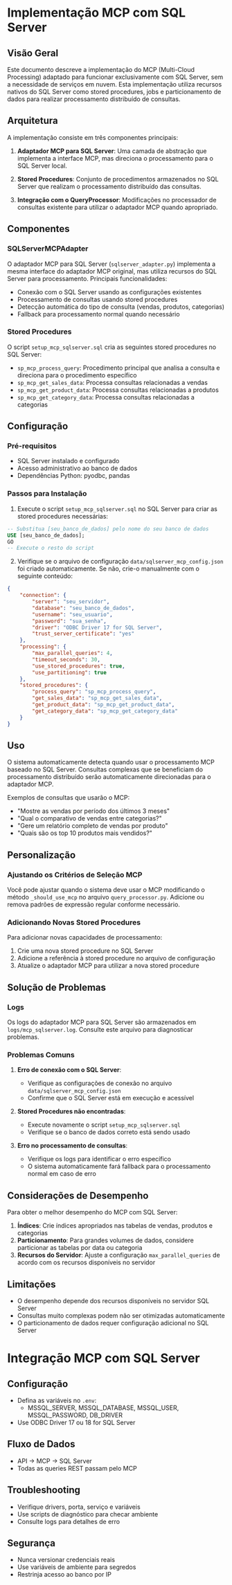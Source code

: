 # Implementação MCP com SQL Server

## Visão Geral

Este documento descreve a implementação do MCP (Multi-Cloud Processing) adaptado para funcionar exclusivamente com SQL Server, sem a necessidade de serviços em nuvem. Esta implementação utiliza recursos nativos do SQL Server como stored procedures, jobs e particionamento de dados para realizar processamento distribuído de consultas.

## Arquitetura

A implementação consiste em três componentes principais:

1. **Adaptador MCP para SQL Server**: Uma camada de abstração que implementa a interface MCP, mas direciona o processamento para o SQL Server local.

2. **Stored Procedures**: Conjunto de procedimentos armazenados no SQL Server que realizam o processamento distribuído das consultas.

3. **Integração com o QueryProcessor**: Modificações no processador de consultas existente para utilizar o adaptador MCP quando apropriado.

## Componentes

### SQLServerMCPAdapter

O adaptador MCP para SQL Server (`sqlserver_adapter.py`) implementa a mesma interface do adaptador MCP original, mas utiliza recursos do SQL Server para processamento. Principais funcionalidades:

- Conexão com o SQL Server usando as configurações existentes
- Processamento de consultas usando stored procedures
- Detecção automática do tipo de consulta (vendas, produtos, categorias)
- Fallback para processamento normal quando necessário

### Stored Procedures

O script `setup_mcp_sqlserver.sql` cria as seguintes stored procedures no SQL Server:

- `sp_mcp_process_query`: Procedimento principal que analisa a consulta e direciona para o procedimento específico
- `sp_mcp_get_sales_data`: Processa consultas relacionadas a vendas
- `sp_mcp_get_product_data`: Processa consultas relacionadas a produtos
- `sp_mcp_get_category_data`: Processa consultas relacionadas a categorias

## Configuração

### Pré-requisitos

- SQL Server instalado e configurado
- Acesso administrativo ao banco de dados
- Dependências Python: pyodbc, pandas

### Passos para Instalação

1. Execute o script `setup_mcp_sqlserver.sql` no SQL Server para criar as stored procedures necessárias:

```sql
-- Substitua [seu_banco_de_dados] pelo nome do seu banco de dados
USE [seu_banco_de_dados];
GO
-- Execute o resto do script
```

2. Verifique se o arquivo de configuração `data/sqlserver_mcp_config.json` foi criado automaticamente. Se não, crie-o manualmente com o seguinte conteúdo:

```json
{
    "connection": {
        "server": "seu_servidor",
        "database": "seu_banco_de_dados",
        "username": "seu_usuario",
        "password": "sua_senha",
        "driver": "ODBC Driver 17 for SQL Server",
        "trust_server_certificate": "yes"
    },
    "processing": {
        "max_parallel_queries": 4,
        "timeout_seconds": 30,
        "use_stored_procedures": true,
        "use_partitioning": true
    },
    "stored_procedures": {
        "process_query": "sp_mcp_process_query",
        "get_sales_data": "sp_mcp_get_sales_data",
        "get_product_data": "sp_mcp_get_product_data",
        "get_category_data": "sp_mcp_get_category_data"
    }
}
```

## Uso

O sistema automaticamente detecta quando usar o processamento MCP baseado no SQL Server. Consultas complexas que se beneficiam do processamento distribuído serão automaticamente direcionadas para o adaptador MCP.

Exemplos de consultas que usarão o MCP:

- "Mostre as vendas por período dos últimos 3 meses"
- "Qual o comparativo de vendas entre categorias?"
- "Gere um relatório completo de vendas por produto"
- "Quais são os top 10 produtos mais vendidos?"

## Personalização

### Ajustando os Critérios de Seleção MCP

Você pode ajustar quando o sistema deve usar o MCP modificando o método `_should_use_mcp` no arquivo `query_processor.py`. Adicione ou remova padrões de expressão regular conforme necessário.

### Adicionando Novas Stored Procedures

Para adicionar novas capacidades de processamento:

1. Crie uma nova stored procedure no SQL Server
2. Adicione a referência à stored procedure no arquivo de configuração
3. Atualize o adaptador MCP para utilizar a nova stored procedure

## Solução de Problemas

### Logs

Os logs do adaptador MCP para SQL Server são armazenados em `logs/mcp_sqlserver.log`. Consulte este arquivo para diagnosticar problemas.

### Problemas Comuns

1. **Erro de conexão com o SQL Server**:
   - Verifique as configurações de conexão no arquivo `data/sqlserver_mcp_config.json`
   - Confirme que o SQL Server está em execução e acessível

2. **Stored Procedures não encontradas**:
   - Execute novamente o script `setup_mcp_sqlserver.sql`
   - Verifique se o banco de dados correto está sendo usado

3. **Erro no processamento de consultas**:
   - Verifique os logs para identificar o erro específico
   - O sistema automaticamente fará fallback para o processamento normal em caso de erro

## Considerações de Desempenho

Para obter o melhor desempenho do MCP com SQL Server:

1. **Índices**: Crie índices apropriados nas tabelas de vendas, produtos e categorias
2. **Particionamento**: Para grandes volumes de dados, considere particionar as tabelas por data ou categoria
3. **Recursos do Servidor**: Ajuste a configuração `max_parallel_queries` de acordo com os recursos disponíveis no servidor

## Limitações

- O desempenho depende dos recursos disponíveis no servidor SQL Server
- Consultas muito complexas podem não ser otimizadas automaticamente
- O particionamento de dados requer configuração adicional no SQL Server

# Integração MCP com SQL Server

## Configuração
- Defina as variáveis no `.env`:
  - MSSQL_SERVER, MSSQL_DATABASE, MSSQL_USER, MSSQL_PASSWORD, DB_DRIVER
- Use ODBC Driver 17 ou 18 for SQL Server

## Fluxo de Dados
- API → MCP → SQL Server
- Todas as queries REST passam pelo MCP

## Troubleshooting
- Verifique drivers, porta, serviço e variáveis
- Use scripts de diagnóstico para checar ambiente
- Consulte logs para detalhes de erro

## Segurança
- Nunca versionar credenciais reais
- Use variáveis de ambiente para segredos
- Restrinja acesso ao banco por IP